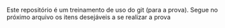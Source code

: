 Este repositório é um treinamento de uso do git (para a prova).
Segue no próximo arquivo os itens desejáveis a se realizar a prova

